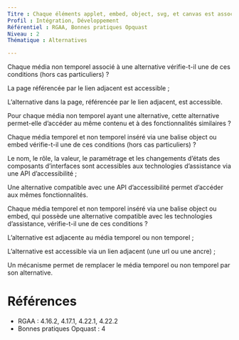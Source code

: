 ```yaml
---
Titre : Chaque éléments applet, embed, object, svg, et canvas est associé à une alternative adjacente ou accessible via un lien adjacent.
Profil : Intégration, Développement
Référentiel : RGAA, Bonnes pratiques Opquast
Niveau : 2
Thématique : Alternatives

---
```

Chaque média non temporel associé à une alternative vérifie-t-il une de ces conditions (hors cas particuliers) ?

La page référencée par le lien adjacent est accessible ;

L’alternative dans la page, référencée par le lien adjacent, est accessible.

Pour chaque média non temporel ayant une alternative, cette alternative permet-elle d’accéder au même contenu et à des fonctionnalités similaires ?

Chaque média temporel et non temporel inséré via une balise object ou embed vérifie-t-il une de ces conditions (hors cas particuliers) ?

Le nom, le rôle, la valeur, le paramétrage et les changements d’états des composants d’interfaces sont accessibles aux technologies d’assistance via une API d’accessibilité ;

Une alternative compatible avec une API d’accessibilité permet d’accéder aux mêmes fonctionnalités.

Chaque média temporel et non temporel inséré via une balise object ou embed, qui possède une alternative compatible avec les technologies d’assistance, vérifie-t-il une de ces conditions ?

L’alternative est adjacente au média temporel ou non temporel ;

L’alternative est accessible via un lien adjacent (une url ou une ancre) ;

Un mécanisme permet de remplacer le média temporel ou non temporel par son alternative.

# Références

*   RGAA : 4.16.2, 4.17.1, 4.22.1, 4.22.2
*   Bonnes pratiques Opquast : 4